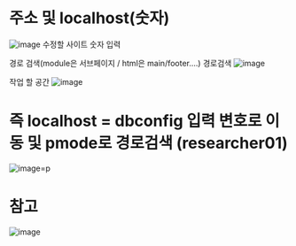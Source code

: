 # 주소 및 localhost(숫자)

![image](https://user-images.githubusercontent.com/85022962/137702448-616f09c9-962e-4844-bb22-112614120b77.png)
수정할 사이트 숫자 입력


경로 검색(module은 서브페이지 / html은 main/footer....)
경로검색
![image](https://user-images.githubusercontent.com/85022962/137702342-d6850424-aa4a-479f-b7ac-c304751828dc.png)

작업 할 공간 
![image](https://user-images.githubusercontent.com/85022962/137702855-fc5b2606-78f3-40b9-9c95-c52780b6beb7.png)


# 즉 localhost = dbconfig 입력 변호로 이동 및 pmode로 경로검색 (researcher01)
![image](https://user-images.githubusercontent.com/85022962/137704603-0069a821-859a-43e6-ad85-2d10a933ca75.png)=p


# 참고 

![image](https://user-images.githubusercontent.com/85022962/137704802-04d38f56-c7ce-4178-a98b-219162f28237.png)
